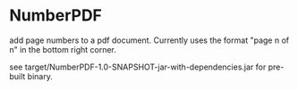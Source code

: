 # NumberPDF
 add page numbers to a pdf document. Currently uses the format "page n of n" in the bottom right corner.   
 
 see target/NumberPDF-1.0-SNAPSHOT-jar-with-dependencies.jar for pre-built binary.  

